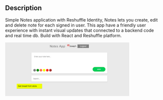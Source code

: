 ## Description

Simple Notes application with Reshuffle Identity, Notes lets you create, edit and delete note for each signed in user.
This app have a friendly user experience with instant visual updates that connected to a backend code and real time db.
Build with React and Reshuffle platform.

<p>
  <img src="./screen-app.png" width="80%" height="80%">
</p>

